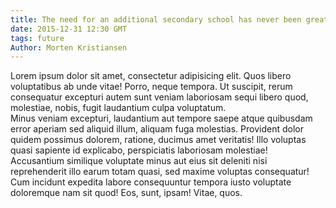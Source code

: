 ```yaml
---
title: The need for an additional secondary school has never been greater
date: 2015-12-31 12:30 GMT
tags: future
Author: Morten Kristiansen
---
```

<div>Lorem ipsum dolor sit amet, consectetur adipisicing elit. Quos libero voluptatibus ab unde vitae! Porro, neque tempora. Ut suscipit, rerum consequatur excepturi autem sunt veniam laboriosam sequi libero quod, molestiae, nobis, fugit laudantium culpa voluptatum.</div>
<div>Minus veniam excepturi, laudantium aut tempore saepe atque quibusdam error aperiam sed aliquid illum, aliquam fuga molestias. Provident dolor quidem possimus dolorem, ratione, ducimus amet veritatis! Illo voluptas quasi sapiente id explicabo, perspiciatis laboriosam molestiae!</div>
<div>Accusantium similique voluptate minus aut eius sit deleniti nisi reprehenderit illo earum totam quasi, sed maxime voluptas consequatur! Cum incidunt expedita labore consequuntur tempora iusto voluptate doloremque nam sit quod! Eos, sunt, ipsam! Vitae, quos.</div>
